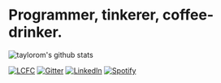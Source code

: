 <!--
**taylortom/taylortom** is a ✨ _special_ ✨ repository because its `README.md` (this file) appears on your GitHub profile.

Here are some ideas to get you started:

- 🔭 I’m currently working on ...
- 🌱 I’m currently learning ...
- 👯 I’m looking to collaborate on ...
- 🤔 I’m looking for help with ...
- 💬 Ask me about ...
- 📫 How to reach me: ...
- 😄 Pronouns: ...
- ⚡ Fun fact: ...
-->

# Programmer, tinkerer, coffee-drinker.

![taylorom's github stats](https://github-readme-stats.vercel.app/api?username=taylortom&include_all_commits=true&count_private=true&show_icons=true&line_height=20&title_color=FFFFFF&icon_color=FFFFFF&text_color=FFFFFF&bg_color=0D1117)


[![LCFC](https://img.shields.io/badge/supporter%20of-LCFC-blue?style=flat-square)](https://www.lcfc.com/matches/standings)
[![Gitter](https://img.shields.io/gitter/room/taylortom/taylortom?style=flat-square&logo=gitter&color=%23ED1965)](https://gitter.im/taylortom) 
[![LinkedIn](https://img.shields.io/badge/message%20on-linkedin-%230a66c2?style=flat-square&logo=linkedin)](https://www.linkedin.com/in/thomas-taylor-6a38791a/)
[![Spotify](https://img.shields.io/badge/listen-on%20spotify-%231cb954?style=flat-square&logo=spotify)](https://open.spotify.com/playlist/7MBOisOHZ8zA0wQBokvzNd)

